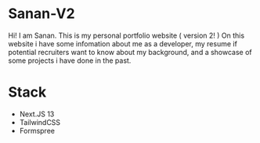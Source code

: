 # Sanan-V2

Hi! I am Sanan. 
This is my personal portfolio website ( version 2! )
On this website i have some infomation about me as a developer,
my resume if potential recruiters want to know about my background,
and a showcase of some projects i have done in the past.


# Stack

- Next.JS 13
- TailwindCSS
- Formspree 
